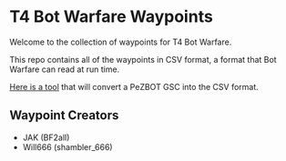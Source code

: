 # T4 Bot Warfare Waypoints

Welcome to the collection of waypoints for T4 Bot Warfare.

This repo contains all of the waypoints in CSV format, a format that Bot Warfare can read at run time.


[Here is a tool](https://github.com/ineedbots/bw_node_tools/blob/master/src/gscwptocsv.js) that will convert a PeZBOT GSC into the CSV format.



## Waypoint Creators

- JAK (BF2all)
- Will666 (shambler_666)


